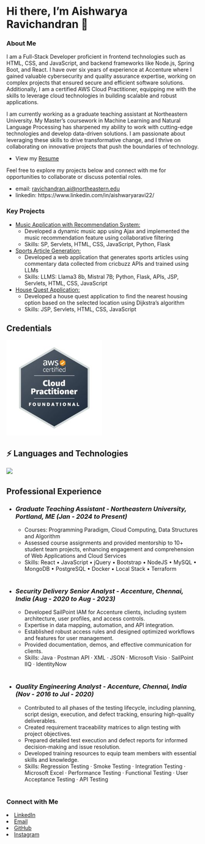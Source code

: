 <h1>Hi there, I’m Aishwarya Ravichandran 👋</h1>
<h3>About Me</h3>
<p>I am a Full-Stack Developer proficient in frontend technologies such as HTML, CSS, and JavaScript, and backend frameworks like Node.js, Spring Boot, and React. I have over six years of experience at Accenture where I gained valuable cybersecurity and quality assurance expertise, working on complex projects that ensured secure and efficient software solutions. Additionally, I am a certified AWS Cloud Practitioner, equipping me with the skills to leverage cloud technologies in building scalable and robust applications.</p>

<p>I am currently working as a graduate teaching assistant at Northeastern University. My Master’s coursework in Machine Learning and Natural Language Processing has sharpened my ability to work with cutting-edge technologies and develop data-driven solutions. I am passionate about leveraging these skills to drive transformative change, and I thrive on collaborating on innovative projects that push the boundaries of technology.</p>

<ul>
  <li>View my <a href="resume.jpg">Resume</a></li>
</ul>

<p>Feel free to explore my projects below and connect with me for opportunities to collaborate or discuss potential roles.</p>

<ul>
<li>email: <a href="mailto:ravichandran.ai@northeastern.edu">ravichandran.ai@northeastern.edu</a></li>
<li>linkedin: https://www.linkedin.com/in/aishwaryaravi22/</li>
</ul>

<h3>Key Projects</h3>

<ul>
  <li><a href="https://github.com/aishwaryaravi2207/jingle.git">Music Application with Recommendation System:</a>
    <ul>
      <li>Developed a dynamic music app using Ajax and implemented the music recommendation feature using collaborative filtering</li>
      <li>Skills: SP, Servlets, HTML, CSS, JavaScript, Python, Flask</li>
    </ul>
  <li><a href="/">Sports Article Generation:</a>
    <ul>
      <li>Developed a web application that generates sports articles using commentary data collected from cricbuzz APIs and trained using LLMs</li>
      <li>Skills: LLMS: Llama3 8b, Mistral 7B; Python, Flask, APIs, JSP, Servlets, HTML, CSS, JavaScript</li>
    </ul>
  <li><a href="https://github.com/aishwaryaravi2207/houseQuest.git">House Quest Application:</a>
    <ul>
      <li>Developed a house quest application to find the nearest housing option based on the selected location using Dijkstra’s algorithm</li>
      <li>Skills: JSP, Servlets, HTML, CSS, JavaScript</li>
    </ul>
</ul>

<h2>Credentials</h2>
<img src="aws_cp_cred.jpg" width="250" height="250" alt="AWS Cloud Practitioner Credential"/>

<h2>⚡ Languages and Technologies</h2>

<a href="https://skillicons.dev">
    <img src="https://skillicons.dev/icons?i=java,py,html,css,bootstrap,js,jquery,nodejs,npm,react,maven,mysql,postgres,postman,codepen,eclipse,idea,vscode,aws,github,docker,wordpress" />
</a>

<h2>Professional Experience</h2>

<ul>
  
<li><i><h3>Graduate Teaching Assistant - Northeastern University, Portland, ME (Jan - 2024 to Present)</h3></i>
 <ul>
   <li>Courses: Programming Paradigm, Cloud Computing, Data Structures and Algorithm</li>
   <li>Assessed course assignments and provided mentorship to 10+ student team projects, enhancing engagement and comprehension of Web Applications and Cloud Services</li>
   <li>Skills: React • JavaScript • jQuery • Bootstrap • NodeJS • MySQL • MongoDB • PostgreSQL • Docker • Local Stack • Terraform</li>
 </ul>
</li>
<br/>

<li><i><h3>Security Delivery Senior Analyst - Accenture, Chennai, India (Aug - 2020 to Aug - 2023)</h3></i>
 <ul>
   <li>Developed SailPoint IAM for Accenture clients, including system architecture, user profiles, and access controls.</li>
   <li>Expertise in data mapping, automation, and API integration.</li>
   <li>Established robust access rules and designed optimized workflows and features for user management.</li>
   <li>Provided documentation, demos, and effective communication for clients.</li>
   <li>Skills: Java · Postman API · XML · JSON · Microsoft Visio · SailPoint IIQ · IdentityNow</li>
 </ul>
</li>
<br/>

<li><i><h3>Quality Engineering Analyst - Accenture, Chennai, India (Nov - 2016 to Jul - 2020)</h3></i>
 <ul>
   <li>Contributed to all phases of the testing lifecycle, including planning, script design, execution, and defect tracking, ensuring high-quality deliverables.</li>
   <li>Created requirement traceability matrices to align testing with project objectives.</li>
   <li>Prepared detailed test execution and defect reports for informed decision-making and issue resolution.</li>
   <li>Developed training resources to equip team members with essential skills and knowledge.</li>
   <li>Skills: Regression Testing · Smoke Testing · Integration Testing · Microsoft Excel · Performance Testing · Functional Testing · User Acceptance Testing · API Testing</li>
 </ul>
</li>
<br/>

</ul>

<h3>Connect with Me</h3>

<li><a href="https://www.linkedin.com/in/aishwaryaravi22/">LinkedIn</a></li>
<li><a href="mailto:ravichandran.ai@northeastern.edu">Email</a></li>
<li><a href="https://github.com/aishwaryaravi2207">GitHub</a></li>
<li><a href="https://www.instagram.com/aishwaryaravi_22/">Instagram</a></li>






<!---
aishwaryaravi2207/aishwaryaravi2207 is a ✨ special ✨ repository because its `README.md` (this file) appears on your GitHub profile.
You can click the Preview link to take a look at your changes.
--->
